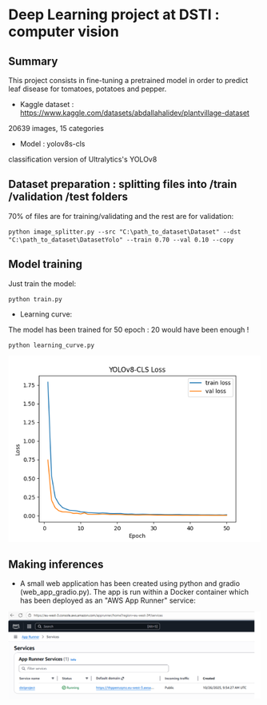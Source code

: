 # Deep Learning project at DSTI : computer vision

## Summary

This project consists in fine-tuning a pretrained model in order to predict leaf disease for tomatoes, potatoes and pepper.

- Kaggle dataset : https://www.kaggle.com/datasets/abdallahalidev/plantvillage-dataset

20639 images, 15 categories

- Model : yolov8s-cls

classification version of Ultralytics's YOLOv8


## Dataset preparation : splitting files into /train /validation /test folders

70% of files are for training/validating and the rest are for validation:

```
python image_splitter.py --src "C:\path_to_dataset\Dataset" --dst "C:\path_to_dataset\DatasetYolo" --train 0.70 --val 0.10 --copy
```

## Model training

Just train the model:

```
python train.py
```

- Learning curve:

The model has been trained for 50 epoch : 20 would have been enough !

```
python learning_curve.py
```

![Learning_curve](./images/Learning_curve.png)


## Making inferences

- A small web application has been created using python and gradio (web_app_gradio.py). The app is run within a Docker container which has been deployed as an "AWS App Runner" service:


![AWS_App_Runner](./images/AWS_App_Runner.png)








